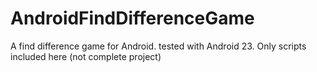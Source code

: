 # AndroidFindDifferenceGame
A find difference game for Android. tested with Android 23. Only scripts included here (not complete project)
